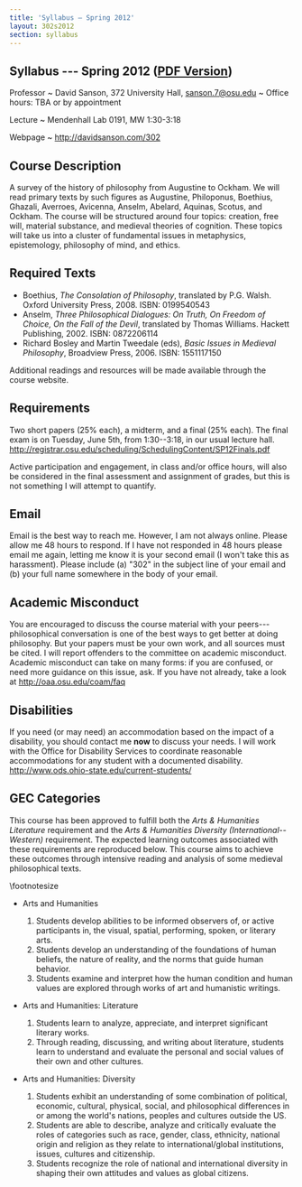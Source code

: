 ```yaml
---
title: 'Syllabus — Spring 2012'
layout: 302s2012
section: syllabus
---
```


Syllabus --- Spring 2012 ([PDF Version][])
------------------------------------------

Professor
  ~ David Sanson, 372 University Hall, <sanson.7@osu.edu>
  ~ Office hours: TBA or by appointment

Lecture
  ~ Mendenhall Lab 0191, MW 1:30-3:18

Webpage
  ~ <http://davidsanson.com/302>

<p>

Course Description
------------------

A survey of the history of philosophy from Augustine to Ockham. We will
read primary texts by such figures as Augustine, Philoponus, Boethius,
Ghazali, Averroes, Avicenna, Anselm, Abelard, Aquinas, Scotus, and
Ockham. The course will be structured around four topics: creation, free
will, material substance, and medieval theories of cognition. These
topics will take us into a cluster of fundamental issues in metaphysics,
epistemology, philosophy of mind, and ethics.

Required Texts
--------------

-   Boethius, *The Consolation of Philosophy*, translated by P.G. Walsh.
    Oxford University Press, 2008. ISBN: 0199540543
-   Anselm, *Three Philosophical Dialogues: On Truth, On Freedom of
    Choice, On the Fall of the Devil*, translated by Thomas Williams.
    Hackett Publishing, 2002. ISBN: 0872206114
-   Richard Bosley and Martin Tweedale (eds), *Basic Issues in Medieval
    Philosophy*, Broadview Press, 2006. ISBN: 1551117150

Additional readings and resources will be made available through the
course website.

Requirements
------------

Two short papers (25% each), a midterm, and a final (25% each). The final exam is on Tuesday, June 5th, from 1:30--3:18, in our usual lecture hall. <http://registrar.osu.edu/scheduling/SchedulingContent/SP12Finals.pdf>

Active participation and engagement, in class and/or office hours, will
also be considered in the final assessment and assignment of grades, but
this is not something I will attempt to quantify.

Email
-----

Email is the best way to reach me. However, I am not always online.
Please allow me 48 hours to respond. If I have not responded in 48 hours
please email me again, letting me know it is your second email (I won't
take this as harassment). Please include (a) "302" in the subject line
of your email and (b) your full name somewhere in the body of your
email.

Academic Misconduct
-------------------

You are encouraged to discuss the course material with your
peers---philosophical conversation is one of the best ways to get better
at doing philosophy. But your papers must be your own work, and all
sources must be cited. I will report offenders to the committee on
academic misconduct. Academic misconduct can take on many forms: if you
are confused, or need more guidance on this issue, ask. If you have not
already, take a look at <http://oaa.osu.edu/coam/faq>

Disabilities
------------

If you need (or may need) an accommodation based on the impact of a
disability, you should contact me **now** to discuss your needs. I will
work with the Office for Disability Services to coordinate reasonable
accommodations for any student with a documented disability.
<http://www.ods.ohio-state.edu/current-students/>

GEC Categories
--------------

This course has been approved to fulfill both the *Arts & Humanities
Literature* requirement and the *Arts & Humanities Diversity
(International--Western)* requirement. The expected learning outcomes
associated with these requirements are reproduced below. This course
aims to achieve these outcomes through intensive reading and analysis of
some medieval philosophical texts.

\footnotesize

-   Arts and Humanities
    1.  Students develop abilities to be informed observers of, or
        active participants in, the visual, spatial, performing, spoken,
        or literary arts.
    2.  Students develop an understanding of the foundations of human
        beliefs, the nature of reality, and the norms that guide human
        behavior.
    3.  Students examine and interpret how the human condition and human
        values are explored through works of art and humanistic
        writings.

-   Arts and Humanities: Literature
    1.  Students learn to analyze, appreciate, and interpret significant
        literary works.
    2.  Through reading, discussing, and writing about literature,
        students learn to understand and evaluate the personal and
        social values of their own and other cultures.

-   Arts and Humanities: Diversity
    1.  Students exhibit an understanding of some combination of
        political, economic, cultural, physical, social, and
        philosophical differences in or among the world's nations,
        peoples and cultures outside the US.
    2.  Students are able to describe, analyze and critically evaluate
        the roles of categories such as race, gender, class, ethnicity,
        national origin and religion as they relate to
        international/global institutions, issues, cultures and
        citizenship.
    3.  Students recognize the role of national and international
        diversity in shaping their own attitudes and values as global
        citizens.

  [PDF Version]: syllabus.pdf
